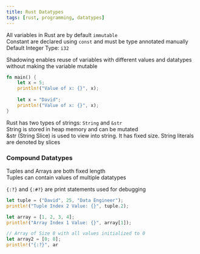 ```yaml
---
title: Rust Datatypes
tags: [rust, programming, datatypes]
---
```


All variables in Rust are by default `immutable`  
Constant are declared using `const` and must be type annotated manually  
Default Integer Type: `i32`

Shadowing enables reuse of variables with different values and datatypes without making the variable mutable

```rust
fn main() {
	let x = 5;
	println!("Value of x: {}", x);
	
	let x = "David";
	println!("Value of x: {}", x);
}
```

Rust has two types of strings: `String` and `&str`  
String is stored in heap memory and can be mutated  
&str (String Slice) is used to view into string. It has fixed size. String literals are denoted by slices

### Compound Datatypes

Tuples and Arrays are both fixed length  
Tuples can contain values of multiple datatypes

`{:?}` and `{:#?}` are print statements used for debugging

```rust
let tuple = ("David", 25, "Data Engineer");
println!("Tuple Index 2 Value: {}", tuple.2);

let array = [1, 2, 3, 4];
println!("Array Index 1 Value: {}", array[1]);

// Array of Size 8 with all values initialized to 0
let array2 = [0; 8];
println!("{:?}", ar